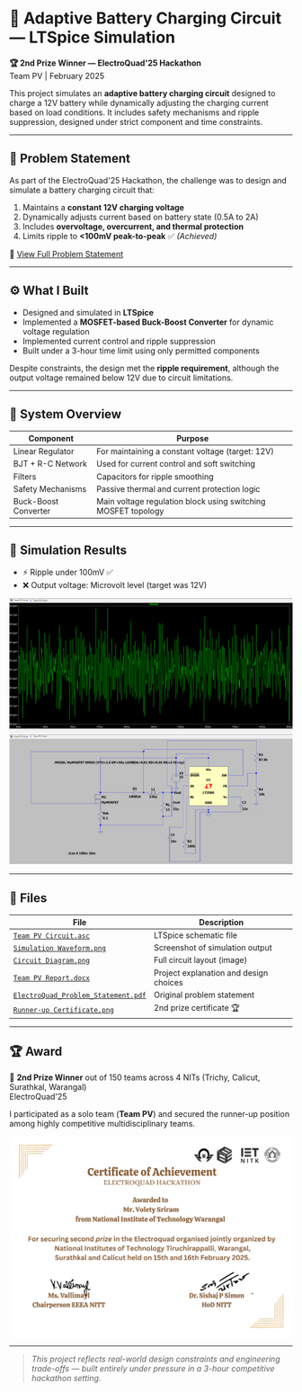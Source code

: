 # 🔋 Adaptive Battery Charging Circuit — LTSpice Simulation

**🏆 2nd Prize Winner — ElectroQuad'25 Hackathon**  
Team PV | February 2025

This project simulates an **adaptive battery charging circuit** designed to charge a 12V battery while dynamically adjusting the charging current based on load conditions. It includes safety mechanisms and ripple suppression, designed under strict component and time constraints.

---

## 🎯 Problem Statement

As part of the ElectroQuad'25 Hackathon, the challenge was to design and simulate a battery charging circuit that:

1. Maintains a **constant 12V charging voltage**
2. Dynamically adjusts current based on battery state (0.5A to 2A)
3. Includes **overvoltage, overcurrent, and thermal protection**
4. Limits ripple to **<100mV peak-to-peak** ✅ *(Achieved)*

📄 [View Full Problem Statement](docs/ElectroQuad_Problem_Statement.pdf)

---

## ⚙️ What I Built

- Designed and simulated in **LTSpice**
- Implemented a **MOSFET-based Buck-Boost Converter** for dynamic voltage regulation
- Implemented current control and ripple suppression
- Built under a 3-hour time limit using only permitted components

Despite constraints, the design met the **ripple requirement**, although the output voltage remained below 12V due to circuit limitations.

---

## 🧩 System Overview

| Component          | Purpose                                         |
|--------------------|-------------------------------------------------|
| Linear Regulator   | For maintaining a constant voltage (target: 12V)|
| BJT + R-C Network  | Used for current control and soft switching     |
| Filters            | Capacitors for ripple smoothing                 |
| Safety Mechanisms  | Passive thermal and current protection logic    |
| Buck-Boost Converter | Main voltage regulation block using switching MOSFET topology |

---

## 🧪 Simulation Results

- ⚡ Ripple under 100mV ✅
- ❌ Output voltage: Microvolt level (target was 12V)

![Simulation Waveform](results/Simulation%20Waveform.png)  
![Circuit Diagram](results/Circuit%20Diagram.png)

---

## 📁 Files

| File                                | Description                                      |
|-------------------------------------|--------------------------------------------------|
| [`Team PV Circuit.asc`](circuit/Team%20PV%20Circuit.asc)        | LTSpice schematic file                           |
| [`Simulation Waveform.png`](results/Simulation%20Waveform.png)  | Screenshot of simulation output                  |
| [`Circuit Diagram.png`](results/Circuit%20Diagram.png)          | Full circuit layout (image)                      |
| [`Team PV Report.docx`](docs/Team%20PV%20Report.docx)           | Project explanation and design choices           |
| [`ElectroQuad_Problem_Statement.pdf`](docs/ElectroQuad_Problem_Statement.pdf) | Original problem statement                      |
| [`Runner-up Certificate.png`](docs/Runner-up%20Certificate.png) | 2nd prize certificate 🏆                         |

---

## 🏆 Award

🥈 **2nd Prize Winner** out of 150 teams across 4 NITs (Trichy, Calicut, Surathkal, Warangal)  
ElectroQuad'25 

I participated as a solo team (**Team PV**) and secured the runner-up position among highly competitive multidisciplinary teams.

![Runner-up Certificate](docs/Runner-up%20Certificate.png)

---

> *This project reflects real-world design constraints and engineering trade-offs — built entirely under pressure in a 3-hour competitive hackathon setting.*
